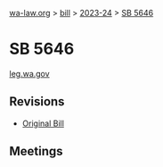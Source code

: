 [wa-law.org](/) > [bill](/bill/) > [2023-24](/bill/2023-24/) > [SB 5646](/bill/2023-24/sb/5646/)

# SB 5646
[leg.wa.gov](https://app.leg.wa.gov/billsummary?BillNumber=5646&Year=2023&Initiative=false)

## Revisions
* [Original Bill](1/)

## Meetings
